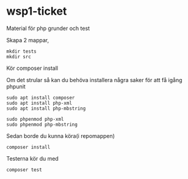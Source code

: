 # wsp1-ticket

Material för php grunder och test

Skapa 2 mappar, 

    mkdir tests
    mkdir src

Kör composer install

Om det strular så kan du behöva installera några saker för att få igång phpunit

    sudo apt install composer
    sudo apt install php-xml
    sudo apt install php-mbstring

    sudo phpenmod php-xml
    sudo phpenmod php-mbstring

Sedan borde du kunna köra(i repomappen)

    composer install

Testerna kör du med

    composer test